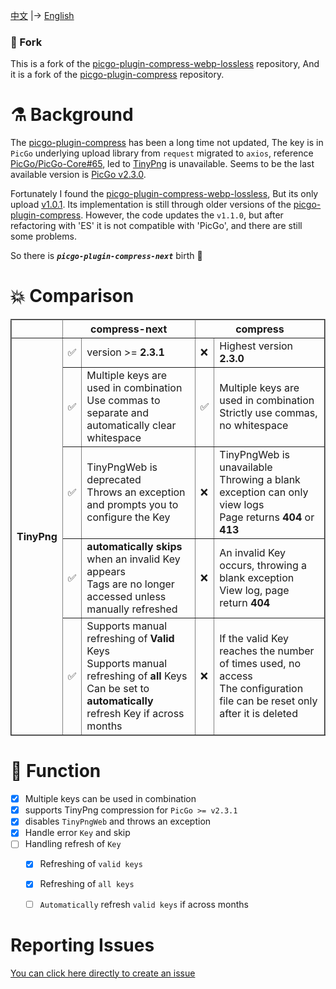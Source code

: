 
[中文](./README.md) |-> [English](./README.en.md)


### 🍴 Fork

This is a fork of the  [picgo-plugin-compress-webp-lossless](https://github.com/mrgeneralgoo/picgo-plugin-compress-webp-lossless) repository, And it is a fork of the [picgo-plugin-compress](https://github.com/JuZiSang/picgo-plugin-compress) repository.

# ⚗️ Background

The [picgo-plugin-compress](https://github.com/JuZiSang/picgo-plugin-compress) has been a long time not updated, The key is in ` PicGo ` underlying upload library from ` request ` migrated to ` axios `, reference [PicGo/PicGo-Core#65](https://github.com/PicGo/PicGo-Core/issues/65), led to [TinyPng](https://tinypng.com/) is unavailable. Seems to be the last available version is [PicGo v2.3.0](https://github.com/Molunerfinn/PicGo/releases/tag/v2.3.0).  

Fortunately I found the [picgo-plugin-compress-webp-lossless](https://github.com/mrgeneralgoo/picgo-plugin-compress-webp-lossless), But its only upload [v1.0.1](https://www.npmjs.com/package/picgo-plugin-compress-webp-lossless). Its implementation is still through older versions of the [picgo-plugin-compress](https://github.com/JuZiSang/picgo-plugin-compress). However, the code updates the ` v1.1.0 `, but after refactoring with 'ES' it is not compatible with 'PicGo', and there are still some problems.

So there is ***`picgo-plugin-compress-next`*** birth 🎉

# 💥 Comparison

<table border=2 style="
  width: auto;
  display: table;
  margin-left: auto;
  margin-right: auto;"
>
  <tr>
    <th></th>
    <th colspan=2>compress-next</th>
    <th colspan=2>compress</th>
  </tr>
  <tr>
    <th rowspan=5>TinyPng</th>
    <td>✅</td>
    <td>version >= <b>2.3.1</b></td>
    <td>❌</td>
    <td>Highest version <b>2.3.0</b></td>
  </tr>
  <tr>
    <td>✅</td>
    <td>
      Multiple keys are used in combination<br>
      Use commas to separate and automatically clear whitespace
    </td>
    <td>✅</td>
    <td>
      Multiple keys are used in combination<br>
      Strictly use commas, no whitespace
    </td>
  </tr>
  <tr>
    <td>✅</td>
    <td>
      TinyPngWeb is deprecated<br>
      Throws an exception and prompts you to configure the Key
    </td>
    <td>❌</td>
    <td>
      TinyPngWeb is unavailable<br>
      Throwing a blank exception can only view logs<br>
      Page returns <b>404</b> or <b>413</b>
    </td>
  </tr>
  <tr>
    <td>✅</td>
    <td>
      <b>automatically skips</b> when an invalid Key appears<br>
      Tags are no longer accessed unless manually refreshed
      </td>
    <td>❌</td>
    <td>
      An invalid Key occurs, throwing a blank exception<br>
      View log, page return <b>404</b>
    </td>
  </tr>
  <tr>
    <td>✅</td>
    <td>
      Supports manual refreshing of <b>Valid</b> Keys<br>
      Supports manual refreshing of <b>all</b> Keys<br>
      Can be set to <b>automatically</b> refresh Key if across months
    </td>
    <td>❌</td>
    <td>
      If the valid Key reaches the number of times used, no access <br>
      The configuration file can be reset only after it is deleted
    </td>
  </tr>
  <!-- <tr>
    <td>✅</td>
    <td></td>
    <td>❌</td>
    <td></td>
  </tr> -->
</table>


# 🎉 Function

- [x] Multiple keys can be used in combination
- [x] supports TinyPng compression for `PicGo >= v2.3.1`
- [x] disables `TinyPngWeb` and throws an exception
- [x] Handle error `Key` and skip
- [ ] Handling refresh of `Key`
  - [x] Refreshing of `valid keys`
  - [x] Refreshing of `all keys`
  - [ ] `Automatically` refresh `valid keys` if across months


# Reporting Issues  

[You can click here directly to create an issue](https://github.com/supine0703/picgo-plugin-compress-next/issues/new)



<!-- # Picgo Plugin Compress Webp Lossless

The original project has been inactive for quite some time. It's intended to provide continued maintenance and support.

This project is a plugin for [PicGo](https://github.com/Molunerfinn/PicGo) and [PicGo-Core](https://github.com/PicGo/PicGo-Core), enabling image compression using the remote service provided by [TinyPNG](https://tinypng.com/) or local compression using [imagemin](https://github.com/imagemin/imagemin).

Additionally, it supports lossless converting images to the WebP format.

Several enhancements and updates have been implemented in this fork:

- **Dependency Upgrades**: The project dependencies have been updated to their latest versions, ensuring better compression efficiency.
- **Syntax Upgrade**: The codebase has been migrated to use ES modules, providing better compatibility with modern JavaScript ecosystems.
- **Lossless Compression**: Local image compression has been improved to offer lossless compression, resulting in better compression quality.

Feel free to contribute to this project or report any issues you encounter. Your feedback and contributions are greatly appreciated! -->
